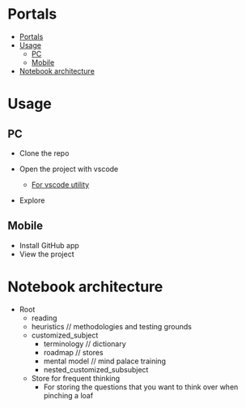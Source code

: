 # Portals
- [Portals](#portals)
- [Usage](#usage)
  - [PC](#pc)
  - [Mobile](#mobile)
- [Notebook architecture](#notebook-architecture)

# Usage
## PC
- Clone the repo
- Open the project with vscode
  - [For vscode utility](./software-industry/software-engineering/generic-tools/vscode.md)

- Explore

## Mobile
- Install GitHub app
- View the project
# Notebook architecture
- Root
  - reading        
  - heuristics     // methodologies and testing grounds
  - customized_subject
    - terminology  // dictionary
    - roadmap  // stores
    - mental model  // mind palace training
    - nested_customized_subsubject
  - Store for frequent thinking
    - For storing the questions that you want to think over when pinching a loaf
